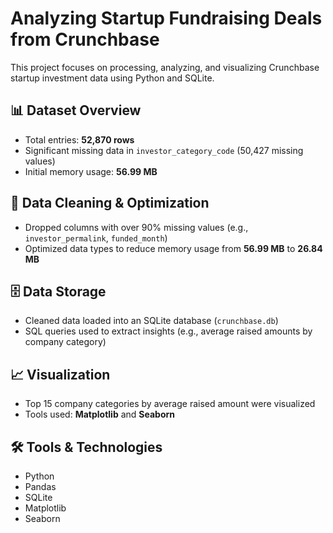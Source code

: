 # Analyzing Startup Fundraising Deals from Crunchbase

This project focuses on processing, analyzing, and visualizing Crunchbase startup investment data using Python and SQLite.

## 📊 Dataset Overview

- Total entries: **52,870 rows**
- Significant missing data in `investor_category_code` (50,427 missing values)
- Initial memory usage: **56.99 MB**

## 🧹 Data Cleaning & Optimization

- Dropped columns with over 90% missing values (e.g., `investor_permalink`, `funded_month`)
- Optimized data types to reduce memory usage from **56.99 MB** to **26.84 MB**

## 🗄️ Data Storage

- Cleaned data loaded into an SQLite database (`crunchbase.db`)
- SQL queries used to extract insights (e.g., average raised amounts by company category)

## 📈 Visualization

- Top 15 company categories by average raised amount were visualized
- Tools used: **Matplotlib** and **Seaborn**

## 🛠️ Tools & Technologies

- Python
- Pandas
- SQLite
- Matplotlib
- Seaborn
  
